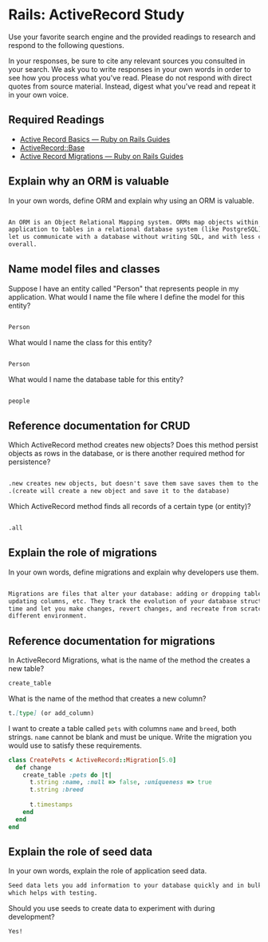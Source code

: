 # Rails: ActiveRecord Study

Use your favorite search engine and the provided readings to research and
respond to the following questions.

In your responses, be sure to cite any relevant sources you consulted in your
search. We ask you to write responses in your own words in order to see how you
process what you've read. Please do not respond with direct quotes from source
material. Instead, digest what you've read and repeat it in your own voice.

## Required Readings

-   [Active Record Basics — Ruby on Rails Guides](http://guides.rubyonrails.org/active_record_basics.html)
-   [ActiveRecord::Base](http://api.rubyonrails.org/classes/ActiveRecord/Base.html)
-   [Active Record Migrations — Ruby on Rails Guides](http://guides.rubyonrails.org/active_record_migrations.html)

## Explain why an ORM is valuable

In your own words, define ORM and explain why using an ORM is valuable.

```md

An ORM is an Object Relational Mapping system. ORMs map objects within an
application to tables in a relational database system (like PostgreSQL). ORMs
let us communicate with a database without writing SQL, and with less code
overall.

```

## Name model files and classes

Suppose I have an entity called "Person" that represents people in my
application. What would I name the file where I define the model for this
entity?

```md

Person

```

What would I name the class for this entity?

```md

Person

```

What would I name the database table for this entity?

```md

people

```

## Reference documentation for CRUD

Which ActiveRecord method creates new objects? Does this method persist objects
as rows in the database, or is there another required method for persistence?

```md

.new creates new objects, but doesn't save them save saves them to the database
.(create will create a new object and save it to the database)

```

Which ActiveRecord method finds all records of a certain type (or entity)?

```md

.all

```

## Explain the role of migrations

In your own words, define migrations and explain why developers use them.

```md

Migrations are files that alter your database: adding or dropping tables,
updating columns, etc. They track the evolution of your database structure over
time and let you make changes, revert changes, and recreate from scratch in a
different environment.

```

## Reference documentation for migrations

In ActiveRecord Migrations, what is the name of the method the creates a new
table?

```md
create_table
```

What is the name of the method that creates a new column?

```md
t.[type] (or add_column)
```

I want to create a table called `pets` with columns `name` and `breed`, both
strings. `name` cannot be blank and must be unique. Write the migration you
would use to satisfy these requirements.

```ruby
class CreatePets < ActiveRecord::Migration[5.0]
  def change
    create_table :pets do |t|
      t.string :name, :null => false, :uniqueness => true
      t.string :breed
 
      t.timestamps
    end
  end
end
```

## Explain the role of seed data

In your own words, explain the role of application seed data.

```md 
Seed data lets you add information to your database quickly and in bulk,
which helps with testing.  
```

Should you use seeds to create data to experiment with during development?

```md
Yes!
```
